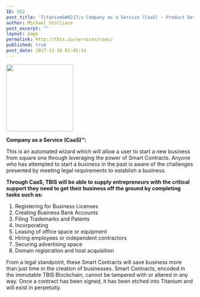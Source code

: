 ```yaml
---
ID: 552
post_title: 'Titanium&#8217;s Company as a Service (CaaS) ~ Product Details'
author: Michael Stolliare
post_excerpt: ""
layout: page
permalink: http://tbis.io/services/caas/
published: true
post_date: 2017-11-18 01:45:14
---
```

<img class="aligncenter size-square wp-image-252" src="https://tbis.io/wp-content/uploads/2015/05/CaaS-icon-180x180.png" alt="" width="180" height="180" />

<strong>Company as a Service (CaaS)™:</strong>

This is an automated wizard which will allow a user to start a new business from square one through leveraging the power of Smart Contracts. Anyone who has attempted to start a business in the past is aware of the challenges presented by meeting legal requirements to establish a business.

<strong>Through CaaS, TBIS will be able to supply entrepreneurs with the critical support they need to get their business off the ground by completing tasks such as:</strong>
<ol>
 	<li>Registering for Business Licenses</li>
 	<li>Creating Business Bank Accounts</li>
 	<li>Filing Trademarks and Patents</li>
 	<li>Incorporating</li>
 	<li>Leasing of office space or equipment</li>
 	<li>Hiring employees or independent contractors</li>
 	<li>Securing advertising space</li>
 	<li>Domain registration and host acquisition</li>
</ol>
From a legal standpoint, these Smart Contracts will save business more than just time in the creation of businesses. Smart Contracts, encoded in the immutable TBIS Blockchain, cannot be tampered with or altered in any way. Once a contract has been signed, it has been etched into Titanium and will exist in perpetuity.